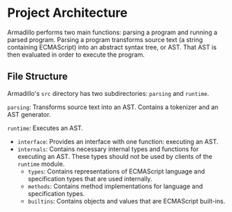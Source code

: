 # Project Architecture
Armadillo performs two main functions: parsing a program and running a parsed
program. Parsing a program transforms source text
(a string containing ECMAScript) into an abstract syntax tree, or AST.
That AST is then evaluated in order to execute the program.

## File Structure
Armadillo's `src` directory has two subdirectories:
`parsing` and `runtime`.

`parsing`: Transforms source text into an AST. Contains a tokenizer and an AST
generator.

`runtime`: Executes an AST.
  - `interface`: Provides an interface with one function: executing an AST.
  - `internals`: Contains necessary internal types and functions for executing
    an AST. These types should not be used by clients of the `runtime` module.
    - `types`: Contains representations of ECMAScript language and
      specification types that are used internally.
    - `methods`: Contains method implementations for language and specification
      types.
    - `builtins`: Contains objects and values that are ECMAScript built-ins.
